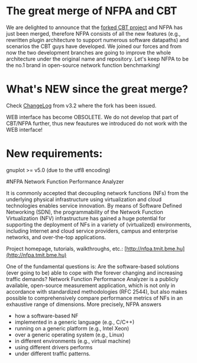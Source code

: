 # The great merge of NFPA and CBT 
We are delighted to announce that the [forked CBT project](https://github.com/BarrRedKola/cbt/) and NFPA has just been merged, therefore NFPA consists of all the new features (e.g., rewritten  plugin architecture to support numerous software datapaths) and scenarios the CBT guys have developed.
We joined our forces and from now the two development branches are going to improve the whole architecture under the original name and repository.
Let's keep NFPA to be the no.1 brand in open-source network function benchmarking!

# What's NEW since the great merge?
Check [ChangeLog](https://github.com/BarrRedKola/cbt/blob/master/ChangeLog) from v3.2 where the fork has been issued.

WEB interface has become OBSOLETE. We do not develop that part of CBT/NFPA further, thus new feautures we introduced
do not work with the WEB interface!

# New requirements:
gnuplot >= v5.0 (due to the utf8 encoding)




#NFPA
Network Function Performance Analyzer

It is commonly accepted that decoupling network functions (NFs) from the underlying physical 
infrastructure using virtualization and cloud technologies enables service innovation. 
By means of Software Defined Networking (SDN), the programmability of the Network Function 
Virtualization (NFV) infrastructure has gained a huge potential for supporting the deployment 
of NFs in a variety of (virtualized) environments, including Internet and cloud service providers, 
campus and enterprise networks, and over-the-top applications.

Project homepage, tutorials, walkthroughs, etc.: [http://nfpa.tmit.bme.hu](http://nfpa.tmit.bme.hu)
  

One of the fundamental questions is: 
Are the software-based solutions (ever going to be) able to cope with the forever changing and increasing traffic demands? Network Function Performance Analyzer is a publicly available, open-source measurement application, which is not only in accordance with standardized methodologies (RFC 2544), but also makes possible to comprehensively compare performance metrics of NFs in an exhaustive range of dimensions. More precisely, NFPA answers
 - how a software-based NF
 - implemented in a generic language (e.g., C/C++)
 - running on a generic platform (e.g., Intel Xeon)
 - over a generic operating system (e.g., Linux)
 - in different environments (e.g., virtual machine)
 - using different drivers performs
 - under different traffic patterns.



